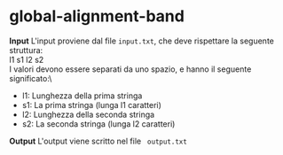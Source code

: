 # global-alignment-band

**Input**
L'input proviene dal file `input.txt`, che deve rispettare la seguente struttura:\
l1 s1 l2 s2\
I valori devono essere separati da uno spazio, e hanno il seguente significato:\
- l1: Lunghezza della prima stringa
- s1: La prima stringa (lunga l1 caratteri)
- l2: Lunghezza della seconda stringa
- s2: La seconda stringa (lunga l2 caratteri)

**Output**
L'output viene scritto nel file ` output.txt`
